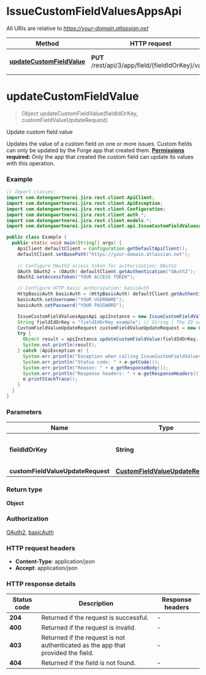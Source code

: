 # IssueCustomFieldValuesAppsApi

All URIs are relative to *https://your-domain.atlassian.net*

Method | HTTP request | Description
------------- | ------------- | -------------
[**updateCustomFieldValue**](IssueCustomFieldValuesAppsApi.md#updateCustomFieldValue) | **PUT** /rest/api/3/app/field/{fieldIdOrKey}/value | Update custom field value


<a name="updateCustomFieldValue"></a>
# **updateCustomFieldValue**
> Object updateCustomFieldValue(fieldIdOrKey, customFieldValueUpdateRequest)

Update custom field value

Updates the value of a custom field on one or more issues. Custom fields can only be updated by the Forge app that created them.  **[Permissions](#permissions) required:** Only the app that created the custom field can update its values with this operation.

### Example
```java
// Import classes:
import com.datengaertnerei.jira.rest.client.ApiClient;
import com.datengaertnerei.jira.rest.client.ApiException;
import com.datengaertnerei.jira.rest.client.Configuration;
import com.datengaertnerei.jira.rest.client.auth.*;
import com.datengaertnerei.jira.rest.client.models.*;
import com.datengaertnerei.jira.rest.client.api.IssueCustomFieldValuesAppsApi;

public class Example {
  public static void main(String[] args) {
    ApiClient defaultClient = Configuration.getDefaultApiClient();
    defaultClient.setBasePath("https://your-domain.atlassian.net");
    
    // Configure OAuth2 access token for authorization: OAuth2
    OAuth OAuth2 = (OAuth) defaultClient.getAuthentication("OAuth2");
    OAuth2.setAccessToken("YOUR ACCESS TOKEN");

    // Configure HTTP basic authorization: basicAuth
    HttpBasicAuth basicAuth = (HttpBasicAuth) defaultClient.getAuthentication("basicAuth");
    basicAuth.setUsername("YOUR USERNAME");
    basicAuth.setPassword("YOUR PASSWORD");

    IssueCustomFieldValuesAppsApi apiInstance = new IssueCustomFieldValuesAppsApi(defaultClient);
    String fieldIdOrKey = "fieldIdOrKey_example"; // String | The ID or key of the custom field. For example, `customfield_10010`.
    CustomFieldValueUpdateRequest customFieldValueUpdateRequest = new CustomFieldValueUpdateRequest(); // CustomFieldValueUpdateRequest | 
    try {
      Object result = apiInstance.updateCustomFieldValue(fieldIdOrKey, customFieldValueUpdateRequest);
      System.out.println(result);
    } catch (ApiException e) {
      System.err.println("Exception when calling IssueCustomFieldValuesAppsApi#updateCustomFieldValue");
      System.err.println("Status code: " + e.getCode());
      System.err.println("Reason: " + e.getResponseBody());
      System.err.println("Response headers: " + e.getResponseHeaders());
      e.printStackTrace();
    }
  }
}
```

### Parameters

Name | Type | Description  | Notes
------------- | ------------- | ------------- | -------------
 **fieldIdOrKey** | **String**| The ID or key of the custom field. For example, &#x60;customfield_10010&#x60;. |
 **customFieldValueUpdateRequest** | [**CustomFieldValueUpdateRequest**](CustomFieldValueUpdateRequest.md)|  |

### Return type

**Object**

### Authorization

[OAuth2](../README.md#OAuth2), [basicAuth](../README.md#basicAuth)

### HTTP request headers

 - **Content-Type**: application/json
 - **Accept**: application/json

### HTTP response details
| Status code | Description | Response headers |
|-------------|-------------|------------------|
**204** | Returned if the request is successful. |  -  |
**400** | Returned if the request is invalid. |  -  |
**403** | Returned if the request is not authenticated as the app that provided the field. |  -  |
**404** | Returned if the field is not found. |  -  |

